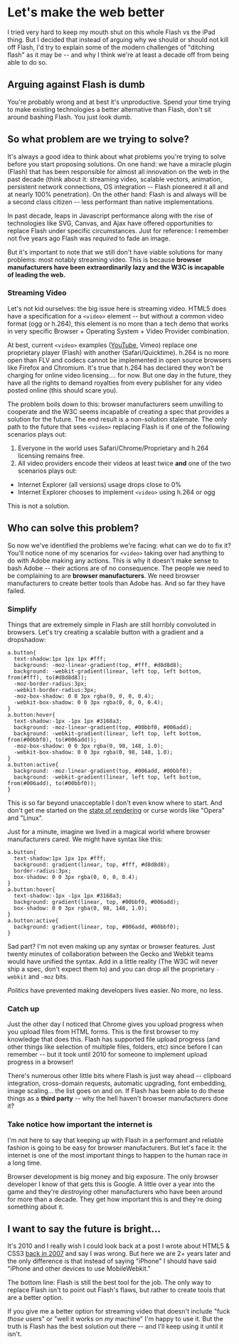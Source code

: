 # Let's make the web better

I tried very hard to keep my mouth shut on this whole Flash vs the iPad thing.  But I decided that instead of arguing why we should or should not kill off Flash, I'd try to explain some of the modern challenges of "ditching flash" as it may be -- and why I think we're at least a decade off from being able to do so.

## Arguing against Flash is dumb

You're probably wrong and at best it's unproductive.  Spend your time trying to make existing technologies a better alternative than Flash, don't sit around bashing Flash. You just look dumb.

## So what problem are we trying to solve?

It's always a good idea to think about what problems you're trying to solve before you start proposing solutions.  On one hand: we have a miracle plugin (Flash) that has been responsible for almost all innovation on the web in the past decade (think about it: streaming video, scalable vectors, animation, persistent network connections, OS integration -- Flash pioneered it all and at nearly 100% penetration). On the other hand: Flash is and always will be a second class citizen -- less performant than native implementations.

In past decade, leaps in Javascript performance along with the rise of technologies like SVG, Canvas, and Ajax have offered opportunities to replace Flash under specific circumstances. Just for reference: I remember not five years ago Flash was *required* to fade an image.

But it's important to note that we still don't have viable solutions for many problems: most notably streaming video.  This is because **browser manufacturers have been extraordinarily lazy and the W3C is incapable of leading the web.**

### Streaming Video

Let's not kid ourselves: the big issue here is streaming video. HTML5 does have a specification for a `<video>` element -- but without a common video format (ogg or h.264), this element is no more than a tech demo that works in very specific Browser + Operating System + Video Provider combination.

At best, current `<video>` examples ([YouTube](http://youtube.com/html5), Vimeo) replace one proprietary player (Flash) with another (Safari/Quicktime). h.264 is no more open than FLV and codecs cannot be implemented in open source browsers like Firefox and Chromium.  It's true that h.264 has declared they won't be charging for online video licensing.... for now. But one day in the future, they have all the rights to demand royalties from every publisher for any video posted online (this should scare you).

The problem boils down to this: browser manufacturers seem unwilling to cooperate and the W3C seems incapable of creating a spec that provides a solution for the future.  The end result is a non-solution stalemate. The only path to the future that sees `<video>` replacing Flash is if one of the following scenarios plays out:

1. Everyone in the world uses Safari/Chrome/Proprietary and h.264 licensing remains free.
2. All video providers encode their videos at least twice **and** one of the two scenarios plays out:
  * Internet Explorer (all versions) usage drops close to 0%
  * Internet Explorer chooses to implement `<video>` using h.264 or ogg

This is not a solution.

## Who can solve this problem?

So now we've identified the problems we're facing: what can we do to fix it?  You'll notice none of my scenarios for `<video>` taking over had anything to do with Adobe making any actions. This is why it doesn't make sense to bash Adobe -- their actions are of no consequence.  The people we need to be complaining to are **browser manufacturers**. We need browser manufacturers to create better tools than Adobe has. And so far they have failed.

### Simplify

Things that are extremely simple in Flash are still horribly convoluted in browsers.  Let's try creating a scalable button with a gradient and a dropshadow:

    a.button{
      text-shadow:1px 1px 1px #fff;
      background: -moz-linear-gradient(top, #fff, #d8d8d8);
      background: -webkit-gradient(linear, left top, left bottom, from(#fff), to(#d8d8d8));
      -moz-border-radius:3px;
      -webkit-border-radius:3px;
      -moz-box-shadow: 0 0 3px rgba(0, 0, 0, 0.4);
      -webkit-box-shadow: 0 0 3px rgba(0, 0, 0, 0.4);
    }
    a.button:hover{
      text-shadow:-1px -1px 1px #3168a3;
      background: -moz-linear-gradient(top, #00bbf0, #006add);
      background: -webkit-gradient(linear, left top, left bottom, from(#00bbf0), to(#006add));
      -moz-box-shadow: 0 0 3px rgba(0, 98, 148, 1.0);
      -webkit-box-shadow: 0 0 3px rgba(0, 98, 148, 1.0);
    }
    a.button:active{
      background: -moz-linear-gradient(top, #006add, #00bbf0);
      background: -webkit-gradient(linear, left top, left bottom, from(#006add), to(#00bbf0));
    }

This is so far beyond unacceptable I don't even know where to start. And don't get me started on the [state of rendering](http://www.flickr.com/photos/kneath/3388433187/) or curse words like "Opera" and "Linux".

Just for a minute, imagine we lived in a magical world where browser manufacturers cared. We might have syntax like this:

    a.button{
      text-shadow:1px 1px 1px #fff;
      background: gradient(linear, top, #fff, #d8d8d8);
      border-radius:3px;
      box-shadow: 0 0 3px rgba(0, 0, 0, 0.4);
    }
    a.button:hover{
      text-shadow:-1px -1px 1px #3168a3;
      background: gradient(linear, top, #00bbf0, #006add);
      box-shadow: 0 0 3px rgba(0, 98, 148, 1.0);
    }
    a.button:active{
      background: gradient(linear, top, #006add, #00bbf0);
    }

Sad part? I'm not even making up any syntax or browser features.  Just twenty minutes of collaboration between the Gecko and Webkit teams would have unified the syntax. Add in a little reality (The W3C will never ship a spec, don't expect them to) and you can drop all the proprietary `-webkit` and `-moz` bits.

*Politics* have prevented making developers lives easier. No more, no less.

### Catch up

Just the other day I noticed that Chrome gives you upload progress when you upload files from HTML forms.  This is the first browser to my knowledge that does this.  Flash has supported file upload progress (and other things like selection of multiple files, folders, etc) since before I can remember -- but it took until 2010 for someone to implement upload progress in a browser!

There's numerous other little bits where Flash is just way ahead -- clipboard integration, cross-domain requests, automatic upgrading, font embedding, image scaling... the list goes on and on. If Flash has been able to do these things as a **third party** -- why the hell haven't browser manufacturers done it?

### Take notice how important the internet is

I'm not here to say that keeping up with Flash in a performant and reliable fashion is going to be easy for browser manufacturers. But let's face it: the internet is one of the most important things to happen to the human race in a long time.

Browser development is big money and big exposure.  The only browser developer I know of that gets this is Google.  A little over a year into the game and they're *destroying* other manufacturers who have been around for more than a decade.  They get how important this is and they're doing something about it.

## I want to say the future is bright...

It's 2010 and I really wish I could look back at a post I wrote about HTML5 & CSS3 [back in 2007](http://warpspire.com/features/html5-css3/) and say I was wrong.  But here we are 2+ years later and the only difference is that instead of saying "iPhone" I should have said "iPhone and other devices to use MobileWebkit."

The bottom line: Flash is still the best tool for the job. The only way to replace Flash isn't to point out Flash's flaws, but rather to create tools that are a better option.

If you give me a better option for streaming video that doesn't include "fuck *those* users" or "well it works on *my* machine" I'm happy to use it. But the truth is Flash has the best solution out there -- and I'll keep using it until it isn't.
